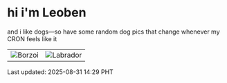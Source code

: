 # hi i'm Leoben

and i like dogs—so have some random dog pics that change whenever my CRON feels like it

|  |  |
|--------|----------|
| ![Borzoi](https://random-dog-vercel.vercel.app/api/random-borzoi?v=1756621788) | ![Labrador](https://random-dog-vercel.vercel.app/api/random-labrador?v=1756621788) |

Last updated: 2025-08-31 14:29 PHT

